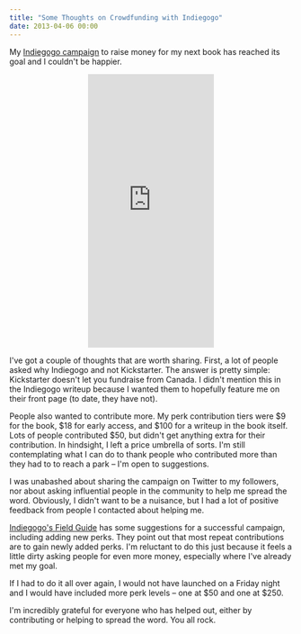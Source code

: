 ```yaml
---
title: "Some Thoughts on Crowdfunding with Indiegogo"
date: 2013-04-06 00:00
---
```


<import><p>My <a href="http://www.indiegogo.com/projects/your-first-ios-app/x/2700170">Indiegogo campaign</a> to raise money for my next book has reached its goal and I couldn't be happier. </p>
<div align="center"><div class="embed-responsive embed-responsive-16by9"><iframe src="http://www.indiegogo.com/project/360741/widget/2700170" width="224px" height="486px" frameborder="0" scrolling="no" class="embed-responsive-item"></iframe></div></div>
<p>I've got a couple of thoughts that are worth sharing. First, a lot of people asked why Indiegogo and not Kickstarter. The answer is pretty simple: Kickstarter doesn't let you fundraise from Canada. I didn't mention this in the Indiegogo writeup because I wanted them to hopefully feature me on their front page (to date, they have not).</p>

<p>People also wanted to contribute more. My perk contribution tiers were $9 for the book, $18 for early access, and $100 for a writeup in the book itself. Lots of people contributed $50, but didn't get anything extra for their contribution. In hindsight, I left a price umbrella of sorts. I'm still contemplating what I can do to thank people who contributed more than they had to to reach a park – I'm open to suggestions. </p>

<p>I was unabashed about sharing the campaign on Twitter to my followers, nor about asking influential people in the community to help me spread the word. Obviously, I didn't want to be a nuisance, but I had a lot of positive feedback from people I contacted about helping me. </p>

<p><a href="http://landing.indiegogo.com/iggfieldguide/">Indiegogo's Field Guide</a> has some suggestions for a successful campaign, including adding new perks. They point out that most repeat contributions are to gain newly added perks. I'm reluctant to do this just because it feels a little dirty asking people for even more money, especially where I've already met my goal. </p>

<p>If I had to do it all over again, I would not have launched on a Friday night and I would have included more perk levels – one at $50 and one at $250.</p>

<p>I'm incredibly grateful for everyone who has helped out, either by contributing or helping to spread the word. You all rock. </p></import>

<!-- more -->

